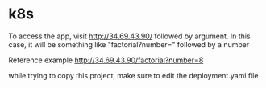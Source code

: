 # k8s

To access the app, visit http://34.69.43.90/    followed by argument. In this case, it will be something like "factorial?number=" followed by a number

Reference example
http://34.69.43.90/factorial?number=8


while trying to copy this project, make sure to edit the deployment.yaml file
